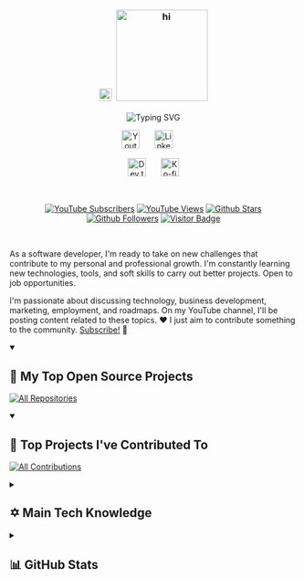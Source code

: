 <h3 align="center">
  <a href="https://github.com/mikeleguizamon"><img src="https://emojis.slackmojis.com/emojis/images/1531849430/4246/blob-sunglasses.gif?1531849430" width="22px" alt="hi"/></a>&nbsp;
  <a href="https://github.com/mikeleguizamon"><img src="https://svgshare.com/i/151Z.svg" width="160px" alt="hi"/></a>
</h3>

<!-- Typing SVG by DenverCoder1 - https://github.com/DenverCoder1/readme-typing-svg -->
<p align="center">
  <img src="https://readme-typing-svg.demolab.com?font=Fira+Code&size=22&pause=1000&color=C792EA&center=true&vCenter=true&random=false&width=440&height=45&lines=Software+Developer;Tech+Enthusiast;Business-minded+developer;Always+learning+new+things" alt="Typing SVG" />
</p>

<!-- Social icons section-->
<section align="center">

[<img src="https://i.postimg.cc/fbvkrWGp/youtube.png" width="32px" alt="Youtube"/>](https://www.youtube.com/@mikeleguizamon "Youtube")&emsp;&#8287;&#8287;
[<img src="https://i.postimg.cc/GtjWbFGn/linkedin.png" width="32px" alt="LinkedIn"/>](https://www.linkedin.com/in/mike-leguizamon "Connect with me on LinkedIn")&emsp;&#8287;&#8287;

[<img src="https://i.postimg.cc/90pQsqfr/devto.png" width="32px" alt="Dev.to"/>](https://dev.to/mikeleguizamon "Dev.to")&emsp;&#8287;&#8287;
[<img src="https://i.postimg.cc/fLyZ2g9S/ko-fi.png" width="32px" alt="Ko-fi"/>](https://ko-fi.com/mikeleguizamon "Buy me a coffee")

</section>
<br/>

<!-- Custom icons badges by DenverCoder1 - https://github.com/DenverCoder1/custom-icon-badges -->
<section align="center"> 

[![YouTube Subscribers](https://custom-icon-badges.demolab.com/youtube/channel/subscribers/UCXSzPUecQouEmd7MVLIwhSg?color=%23E05D44&label=SUBSCRIBE&logo=video&logoColor=white&style=for-the-badge&labelColor=CE4630)](https://www.youtube.com/@mikeleguizamon?sub_confirmation=1 "Subscribe to my YouTube channel")
[![YouTube Views](https://custom-icon-badges.demolab.com/youtube/channel/views/UCXSzPUecQouEmd7MVLIwhSg?color=%23E1AD0E&logo=video&logoColor=white&style=for-the-badge&labelColor=C79600)](https://www.youtube.com/@MikeLeguizamon "YouTube views")
[![Github Stars](https://custom-icon-badges.demolab.com/github/stars/MikeLeguizamon?color=55960c&style=for-the-badge&labelColor=488207&logo=star)](https://github.com/mikeleguizamon?tab=repositories&sort=stargazers "Total stars on GitHub")
[![Github Followers](https://custom-icon-badges.demolab.com/github/followers/MikeLeguizamon?color=236ad3&labelColor=1155ba&style=for-the-badge&logo=person-add&label=Follow&logoColor=white)](https://github.com/mikeleguizamon?tab=followers "Follow me on Github")
[![Visitor Badge](https://custom-icon-badges.demolab.com/endpoint?url=https%3A%2F%2Fhits.dwyl.com%2Fmikeleguizamon%2Fmikeleguizamon.json&style=for-the-badge&logo=eye&logoColor=white&label=VISITORS&labelColor=640464&color=7C007C)](https://github.com/mikeleguizamon "GitHub profile views")

</section>
<br/>

<!-- About me section -->
As a software developer, I'm ready to take on new challenges that contribute to my personal and professional growth. I'm constantly learning new technologies, tools, and soft skills to carry out better projects. Open to job opportunities.

I'm passionate about discussing technology, business development, marketing, employment, and roadmaps. On my YouTube channel, I'll be posting content related to these topics. ❤️ I just aim to contribute something to the community. [Subscribe!] 🔔

[subscribe!]: https://youtube.com/@mikeleguizamon?sub_confirmation=1

<!-- Repo info cards section -->
<!-- Github readme stats by Anurag Hazra - https://github.com/anuraghazra/github-readme-stats -->
<details open> 
  <summary><h2>📘 My Top Open Source Projects</h2></summary>

[![All Repositories](https://custom-icon-badges.demolab.com/badge/-Click%20Here%20For%20All%20My%20Repos-011627?style=for-the-badge&logoColor=white&logo=repo)](https://github.com/mikeleguizamon?tab=repositories&sort=stargazers "All Repositories")

</details>

<!-- Github readme stats by Anurag Hazra - https://github.com/anuraghazra/github-readme-stats -->
<details open> 
  <summary><h2>📕 Top Projects I've Contributed To</h2></summary>

[![All Contributions](https://custom-icon-badges.demolab.com/badge/-Click%20Here%20For%20All%20My%20Forks-011627?style=for-the-badge&logoColor=white&logo=fork)](https://github.com/MikeLeguizamon/My-Contributions/blob/main/README.md "All Contributions")

</details>

<!-- Knowledge section -->
<!-- Icon section are from https://github.com/badges/shields -->
<details> 
  <summary><h2>✡️ Main Tech Knowledge</h2></summary>

### 👨‍💻 Programming and Markup Languages

[![JavaScript](https://img.shields.io/badge/JavaScript-f7df1e.svg?logo=javascript&logoColor=black)](https://github.com/search?q=user%3AMikeLeguizamon+language%3Ajavascript "JavaScript")&nbsp;
[![HTML](https://custom-icon-badges.demolab.com/badge/HTML-f16529.svg?logo=html-original)]()&nbsp;
[![CSS](https://custom-icon-badges.demolab.com/badge/CSS-2965f1.svg?logo=css-original)](#)&nbsp;
[![Nodejs](https://img.shields.io/badge/Node.js-026e00.svg?logo=Node.js&logoColor=white)](#)&nbsp;
[![PHP](https://img.shields.io/badge/PHP-4f5b93.svg?logo=PHP&logoColor=white)](#)&nbsp;
[![Markdown](https://img.shields.io/badge/Markdown-black.svg?logo=markdown&logoColor=white)](#)&nbsp;
[![Python](https://custom-icon-badges.demolab.com/badge/Python-1e415e.svg?logo=python-original)](#)&nbsp;
[![SQL](https://custom-icon-badges.demolab.com/badge/SQL-005ba1.svg?logo=database&logoColor=white)](#)&nbsp;
[![Bash](https://img.shields.io/badge/Bash-282c34.svg?logo=gnu-bash&logoColor=white)](#)&nbsp;

### 💻 Software and Tools

![Discord](https://img.shields.io/badge/-Discord-5865F2.svg?logo=discord&logoColor=white)&nbsp;
![Git](https://img.shields.io/badge/Git-efefe7.svg?logo=git&logoColor=f34f29)&nbsp;
![GitHub Desktop](https://img.shields.io/badge/GitHub%20Desktop-733fc5.svg?logo=github&logoColor=white)&nbsp;
![Dev.to](https://img.shields.io/badge/Dev.to-0A0A0A.svg?logo=devdotto&logoColor=white)&nbsp;
![Google Sheets](https://img.shields.io/badge/Sheets-34A853.svg?logo=google%20sheets&logoColor=white)&nbsp;
![OBS Studio](https://img.shields.io/badge/-OBS-302E31?logo=obs-studio&logoColor=white)&nbsp;
![Stack Overflow](https://custom-icon-badges.demolab.com/badge/Stack%20Overflow-0e0f10.svg?logo=stackoverflow-original)&nbsp;
![VSCode](https://custom-icon-badges.demolab.com/badge/Visual%20Studio%20Code-004984.svg?logo=vscode-original)&nbsp;

</details>

<!-- GitHub stats section -->
<!-- GitHub Readme Streak Stats - https://github.com/DenverCoder1/github-readme-streak-stats -->
<!-- https://github.com/anuraghazra/github-readme-stats -->
<details> 
  <summary><h2>📊 GitHub Stats</h2></summary>

### 🔥 Streak Stats

![Mike's Streak Stats](https://github-readme-streak-stats.herokuapp.com/?user=mikeleguizamon&layout=compact&hide_border=true&sideNums=F8D866&currStreakLabel=F8D866&sideLabels=C792EA&background=011627&&dates=EBEBEB&currStreakNum=94E2D5&theme=nightowl "Mike's Streak Stats")

### 💻 GitHub Profile Stats

[<img src="https://github-readme-stats.vercel.app/api?username=mikeleguizamon&show_icons=true&count_private=true&&hide_border=true&bg_color=011627&title_color=c792ea&icon_color=f9d862&theme=omni" height="192px" style="padding-right:7px;"/>](https://github.com/anuraghazra/github-readme-stats "Mike's Github Stats")
[<img src="https://github-readme-stats.vercel.app/api/top-langs/?username=mikeleguizamon&layout=compact&langs_count=8&hide_border=true&bg_color=011627&title_color=c792ea&theme=omni" height="192px"/>](https://github.com/anuraghazra/github-readme-stats "Mike's Top Languages")

**Note:** Top languages is only a metric of the languages my public code consists of and doesn't reflect experience or skill level.

<!-- https://github.com/ashutosh00710/github-readme-activity-graph -->
![Mike's Activity Graph](https://github-readme-activity-graph.vercel.app/graph?username=mikeleguizamon&bg_color=011627&color=f9d862&line=bc6bff&point=f9fafa&area=true&hide_border=true "Mike's Activity Graph")

</details>
